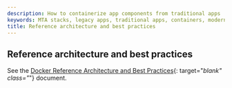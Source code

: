 ```yaml
---
description: How to containerize app components from traditional apps
keywords: MTA stacks, legacy apps, traditional apps, containers, modernize
title: Reference architecture and best practices
---
```



## Reference architecture and best practices

See the [Docker Reference Architecture and Best Practices](https://success.docker.com/Architecture/Docker_Reference_Architecture%3A_Design_Considerations_and_Best_Practices_to_Modernize_Traditional_Apps_(MTA)_with_Docker_EE){: target="_blank" class="_"} document.
